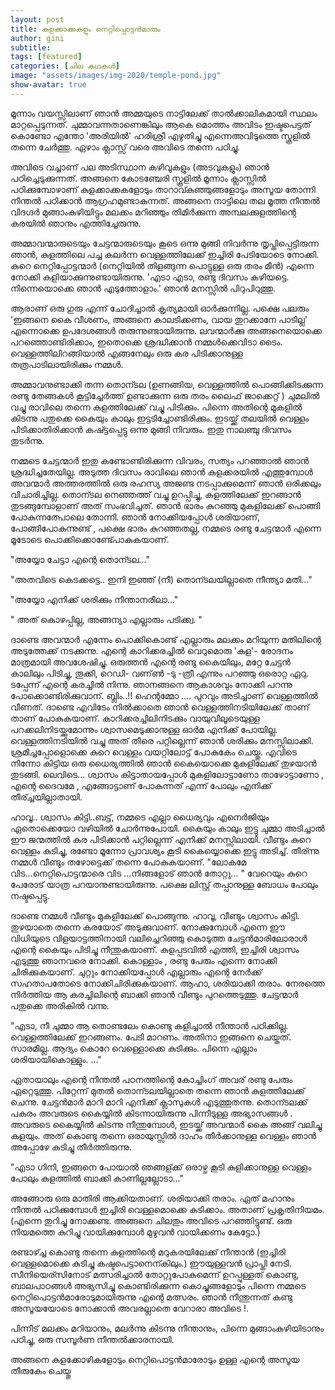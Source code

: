 ```yaml
---
layout: post
title: കുളക്കാക്കകളും നെറ്റിപ്പൊട്ടന്‍മാരും
author: gini
subtitle: 
tags: [featured]
categories: [ചില കഥകള്‍]
image: "assets/images/img-2020/temple-pond.jpg"
show-avatar: true
---
```

മൂന്നാം വയസ്സിലാണ് ഞാന്‍ അമ്മയുടെ നാട്ടിലേക്ക് താല്‍ക്കാലികമായി സ്ഥലം മാറ്റപ്പെടുന്നത്. ചുമ്മാവന്നതാണെങ്കിലും ആകെ മൊത്തം അവിടം ഇഷ്ടപെട്ടത് കൊണ്ടോ എന്തോ 'അരിയില്‍' ഹരിശ്രീ എഴുതിച്ചു എന്നെഅവിടുത്തെ സ്കൂളില്‍ തന്നെ ചേര്‍ത്തു. ഏഴാം ക്ലാസ്സ് വരെ അവിടെ തന്നെ പഠിച്ചു.

അവിടെ വച്ചാണ് പല അടിസ്ഥാന കഴിവുകളും (അടവുകളും) ഞാന്‍ പഠിച്ചെടുക്കുന്നത്. അങ്ങനെ കോടഞ്ചേരി സ്കൂളില്‍ മൂന്നാം ക്ലാസ്സില്‍ പഠിക്കുമ്പോഴാണ് കുളക്കാക്കകളോടും താറാവ്കുഞ്ഞുങ്ങളോടും അസൂയ തോന്നി നീന്തല്‍ പഠിക്കാന്‍ ആഗ്രഹമുണ്ടാകുന്നത്. അങ്ങനെ നാട്ടിലെ തല മൂത്ത നീന്തല്‍ വിദഗ്ദര്‍ മുങ്ങാംകുഴിയിട്ടും മലക്കം മറിഞ്ഞും തിമിര്‍ക്കുന്ന അമ്പലക്കുളത്തിന്റെ കരയില്‍ ഞാനും എത്തിച്ചേരുന്നു.

അമ്മാവന്മാരുടെയും ചേട്ടന്മാരുടെയും കൂടെ ഒന്നു മുങ്ങി നിവര്‍ന്നു തൃപ്തിപ്പെട്ടിരുന്ന ഞാന്‍, കുളത്തിലെ പച്ച കലര്‍ന്ന വെള്ളത്തിലേക്ക് ഇച്ചിരി പേടിയോടെ നോക്കി. കുറെ നെറ്റിപ്പോട്ടന്മാര്‍ (നെറ്റിയില്‍ തിളങ്ങുന്ന പൊട്ടുള്ള ഒരു തരം മീന്‍) എന്നെ നോക്കി കളിയാക്കുന്നുണ്ടായിരുന്നു.
'എടാ എടാ, രണ്ടു ദിവസം കഴിയട്ടെ. നിന്നെയൊക്കെ ഞാന്‍ എടുത്തോളാം.' ഞാന്‍ മനസ്സില്‍ പിറുപിറുത്തു.

ആരാണ് ഒരു ഗുരു എന്ന് ചോദിച്ചാല്‍ കൃത്യമായി ഓര്‍ക്കുന്നില്ല. പക്ഷെ പലരും 'ഇങ്ങനെ കൈ വീശണം, അങ്ങനെ കാലടിക്കണം, വായ തുറക്കാനേ പാടില്ല' എന്നൊക്കെ ഉപദേശങ്ങള്‍ തരുന്നുണ്ടായിരുന്നു. ലവന്മാര്‍ക്കു അങ്ങനെയൊക്കെ പറഞ്ഞൊണ്ടിരിക്കാം, ഇതൊക്കെ ശ്രദ്ധിക്കാന്‍ നമ്മള്‍ക്കെവിടാ ടൈം. വെള്ളത്തിലിറങ്ങിയാല്‍ എങ്ങനേലും ഒരു കര പിടിക്കാനുള്ള തത്രപാടിലായിരിക്കും നമ്മള്‍.

അമ്മാവനുണ്ടാക്കി തന്ന തൊന്ടല (ഉണങ്ങിയ, വെള്ളത്തില്‍ പൊങ്ങിക്കിടക്കുന്ന രണ്ടു തേങ്ങകള്‍ കൂട്ടിച്ചേര്‍ത്ത് ഉണ്ടാക്കുന്ന ഒരു തരം ലൈഫ് ജാക്കെറ്റ്‌ ) ചുമലില്‍ വച്ചു രാവിലെ തന്നെ കുളത്തിലേക്ക് വച്ചു പിടിക്കും. പിന്നെ അതിന്റെ മുകളില്‍ കിടന്നു പതുക്കെ കൈയും കാലും ഇട്ടടിച്ചോണ്ടിരിക്കും. ഇടയ്ക്ക് തലയില്‍ വെള്ളം പിടിക്കാതിരിക്കാന്‍ കഷ്ട്ടപ്പെട്ടു ഒന്നു മുങ്ങി നിവരും. ഇതു നാലഞ്ചു ദിവസം തുടര്‍ന്നു.

നമ്മടെ ചേട്ടന്മാര്‍ ഇതു കണ്ടോണ്ടിരിക്കുന്ന വിവരം, സത്യം പറഞ്ഞാല്‍ ഞാന്‍ ശ്രദ്ധിച്ചതേയില്ല. അടുത്ത ദിവസം രാവിലെ ഞാന്‍ കുളക്കരയില്‍ എത്തുമ്പോള്‍ അവന്മാര്‍ അത്തരത്തില്‍ ഒരു രഹസ്യ അജണ്ട നടപ്പാക്കുമെന്ന് ഞാന്‍ ഒരിക്കലും വിചാരിച്ചില്ല. തൊന്ടല നെഞ്ഞത്ത് വച്ചു ഉറപ്പിച്ചു, കുളത്തിലേക്ക് ഇറങ്ങാന്‍ തുടങ്ങുമ്പോളാണ് അത് സംഭവിച്ചത്. ഞാന്‍ ഭാരം കുറഞ്ഞു മുകളിലേക്ക് പൊങ്ങി പോകുന്നത്പോലെ തോന്നി. ഞാന്‍ നോക്കിയപ്പോള്‍ ശരിയാണ്, പോങ്ങിപോകുന്നുണ്ട് , പക്ഷെ ഭാരം കുറഞ്ഞതല്ല, നമ്മടെ രണ്ടു ചേട്ടന്മാര്‍ എന്നെ മൂടോടെ പൊക്കിക്കൊണ്ട്പോകുകയാണ്.

"അയ്യോ ചേട്ടാ എന്റെ തൊന്ടല..."

"അതവിടെ കെടക്കട്ടെ.. ഇനി ഇഞ്ഞ് (നീ) തൊന്ടലയില്ലാതെ നീന്ത്യാ മതി..."

"അയ്യോ എനിക്ക് ശരിക്കും നീന്താനരീലാ..."

" അത് കൊഴപ്പില്ല, അങ്ങന്യാ എല്ലാരും പടിക്ക്വ. "

ദാണ്ടെ അവന്മാര്‍ എന്നേം പൊക്കികൊണ്ട് എല്ലാരും മലക്കം മറിയുന്ന മതിലിന്റെ അടുത്തേക്ക് നടക്കുന്നു. എന്റെ കാറിക്കരച്ചില്‍ വെറുമൊരു 'കുള'- രോദനം മാത്രമായി അവശേഷിച്ചു. ഒരുത്തന്‍ എന്റെ രണ്ടു കൈയിലും, മറ്റേ ചേട്ടന്‍ കാലിലും പിടിച്ചു, തൂക്കി, റെഡി- വണ്ണ്‍ -ടു -ത്രീ എന്നും പറഞ്ഞു ഒരൊറ്റ ഏറു. ടപ്പേന്ന് എന്റെ കരച്ചില്‍ നിന്നു. ഞാനങ്ങനെ ആകാശവും നോക്കി പറന്നു പോക്കൊണ്ടിരിക്കുവാന്. ബ്ലിം..!! ഹെന്റമ്മോ .... പുറവും അടിച്ചാണ് വെള്ളത്തില്‍ വീണത്‌.
ദാണ്ടെ എവിടേം നില്‍ക്കാതെ ഞാന്‍ വെള്ളത്തിനടിയിലേക്ക്‌ താണ് താണ് പോകുകയാണ്. കാറിക്കരച്ചിലിനിടക്കും വായുവിലൂടെയുള്ള പറക്കലിനിടയ്ക്കുമോന്നും ശ്വാസമെടുക്കാനുള്ള ഓര്‍മ എനിക്ക് പോയില്ല. വെള്ളത്തിനടിയില്‍ വച്ചു അത് തീരെ പറ്റില്ലെന്ന് ഞാന്‍ ശരിക്കും മനസ്സിലാക്കി. ശ്രമിച്ചപ്പോളൊക്കെ കുറെ വെള്ളം വയറ്റിലോട്ട് പോകുകേം ചെയ്തു. എവിടെ നിന്നോ കിട്ടിയ ഒരു ധൈര്യത്തില്‍ ഞാന്‍ കൈയൊക്കെ മുകളിലേക്ക് തുഴയാന്‍ തുടങ്ങി.
ലെവിടെ... ശ്വാസം കിട്ടാതായപ്പോള്‍ മുകളിലോട്ടാണോ താഴോട്ടാണോ , എന്റെ ദൈവമേ , എങ്ങോട്ടാണ് പോകുന്നത് എന്ന് പോലും എനിക്ക് തീര്ച്ചയില്ലാതായി.

ഹാവൂ.. ശ്വാസം കിട്ടി..ബട്ട്‌, നമ്മടെ എല്ലാ ധൈര്യവും എനെര്‍ജിയും ഏതൊക്കെയോ വഴിയില്‍ ചോര്‍ന്നുപോയി. കൈയും കാലും ഇട്ടു ചുമ്മാ അടിച്ചാല്‍ ഈ ജന്മത്തില്‍ കര പിടിക്കാന്‍ പറ്റില്ലെന്ന് എനിക്ക് മനസ്സിലായി. വീണ്ടും കുറെ വെള്ളം കുടിച്ചു, രണ്ടോ മൂന്നോ പ്രാവശ്യം കൂടി കൈയ്യൊക്കെ ഇട്ടു അടിച്ച്. തീര്ന്നു നമ്മള്‍ വീണ്ടും തഴോട്ടെക്ക് തന്നെ പോകുകയാണ്.
"ലോകമേ വിട...നെറ്റിപൊട്ടന്മാരെ വിട ...നിങ്ങളോട് ഞാന്‍ തോറ്റു... " വേറെയും കുറെ പേരോട് യാത്ര പറയാനുണ്ടായിരുന്നു. പക്ഷെ ലിസ്റ്റ് തപ്പാനുള്ള ബോധം പോലും നഷ്ടപ്പെട്ടു.

ദാണ്ടെ നമ്മള്‍ വീണ്ടും മുകളിലേക്ക് പൊങ്ങുന്നു. ഹാവൂ, വീണ്ടും ശ്വാസം കിട്ടി. തുഴയാതെ തന്നെ കരയോട് അടുക്കുവാണ്. നോക്കുമ്പോള്‍ എന്നെ ഈ വിധിയുടെ വിളയാട്ടത്തിനായി വലിച്ചെറിഞ്ഞു കൊടുത്ത ചേട്ടന്‍മാരിലോരാള്‍ എന്റെ കൈയും പിടിച്ചു നീന്തുകയാണ്. കുളപ്പടവില്‍ എത്തി, ഇച്ചിരി ശ്വാസം എടുത്തു ഞാനവരെ നോക്കി. കൊള്ളാം , രണ്ടു പേരും എന്നെ നോക്കി ചിരിക്കുകയാണ്. ചുറ്റും നോക്കിയപ്പോള്‍ എല്ലാരും എന്റെ നേര്‍ക്ക്‌ സഹതാപതോടെ നോക്കിചിരിക്കുകയാണ്.
ആഹാ, ശരിയാക്കി തരാം. നേരത്തെ നിര്‍ത്തിയ ആ കരച്ചിലിന്റെ ബാക്കി ഞാന്‍ വീണ്ടും പുറത്തെടുത്തു. ചേട്ടന്മാര്‍ പതുക്കെ അരികില്‍ വന്നു.

"എടാ, നീ ചുമ്മാ ആ തൊണ്ടലേം കൊണ്ടു കളിച്ചാല്‍ നീന്താന്‍ പഠിക്കില്ല. വെള്ളത്തിലേക്ക്‌ ഇറങ്ങണം. പേടി മാറണം. അതിനാ ഇങ്ങനെ ചെയ്തത്. സാരമില്ല. ആദ്യം കൊറേ വെള്ളൊക്കെ കുടിക്കും. പിന്നെ എല്ലാം ശരിയായികൊള്ളും. ..."

ഏതായാലും എന്റെ നീന്തല്‍ പഠനത്തിന്റെ കോച്ചിംഗ് അവര് രണ്ടു പേരും ഏറ്റെടുത്തു. പിറ്റേന്ന് മുതല്‍ തൊന്ടലയില്ലാതെ തന്നെ ഞാന്‍ കുളത്തിലേക്ക് ചെന്നു. ചേട്ടന്‍മാര്‍ മാറി മാറി എനിക്ക് ക്ലാസുകള്‍ എടുത്തുതന്നു. തൊന്ടലക്ക് പകരം അവരുടെ കൈയ്യില്‍ കിടന്നായിരുന്നു പിന്നീടുള്ള അഭ്യാസങ്ങള്‍ . അവരുടെ കൈയ്യില്‍ കിടന്നു നീന്തുമ്പോള്‍, ഇടയ്ക്ക് അവന്മാര്‍ കൈ അങ്ങ് വലിച്ചു കളയും. അത് കൊണ്ടു തന്നെ ഒരായുസ്സില്‍ ദാഹം തീര്‍ക്കാനുള്ള വെള്ളം ഞാന്‍ അപ്പോഴേ കുടിച്ചു തീര്‍ത്തിരുന്നു.

"എടാ ഗിനി, ഇങ്ങനെ പോയാല്‍ ഞങ്ങള്ക്ക് ഒരാഴ്ച കൂടി കുളിക്കാനുള്ള വെള്ളം പോലും കുളത്തില്‍ ബാക്കി കാണില്ലല്ലോടാ..."

അങ്ങോരു ഒരു മാതിരി ആക്കിയതാണ്. ശരിയാക്കി തരാം. ഏത് മഹാനും നീന്തല്‍ പഠിക്കുമ്പോള്‍ ഇച്ചിരി വെള്ളമൊക്കെ കുടിക്കാം. അതാണ്‌ പ്രകൃതിനിയമം.(എന്നെ തുറിച്ചു നോക്കണ്ട. അങ്ങനെ ചിലതും അവിടെ പറഞ്ഞിട്ടുണ്ട്. ഒരു നിയമത്തെ കുറിച്ചു വായിക്കുമ്പോള്‍ മുഴുവന്‍ വായിക്കണം കേട്ടോ.)

രണ്ടാഴ്ച്ച കൊണ്ടു തന്നെ കുളത്തിന്റെ മറുകരയിലേക്ക് നീന്താന്‍ (ഇച്ചിരി വെള്ളമൊക്കെ കുടിച്ചു കഷ്ടപെട്ടാനെന്കിലും.) ഈയുള്ളവന്‍ പ്രാപ്തി നേടി. സീനിയെര്സിനോട് മത്സരിച്ചാല്‍ തോറ്റുപോകുമെന്ന് ഉറപ്പുള്ളത് കൊണ്ടു, ബാലപാഠങ്ങള്‍ അഭ്യസിച്ചു കൊണ്ടിരിക്കുന്ന കൊച്ചുങ്ങളോടും പിന്നെ നമ്മടെ നെറ്റിപൊട്ടന്‍മാരോടുമായിരുന്നു എന്റെ മത്സരം. ഞാന്‍ നീന്തുന്നത് കണ്ടു അസൂയയോടെ നോക്കാന്‍ അവരല്ലാതെ വേറാരാ അവിടെ !.

പിന്നീട് മലക്കം മറിയാനും, മലര്‍ന്നു കിടന്നു നീന്താനും, പിന്നെ മുങ്ങാംകുഴിയിടാനും പഠിച്ചു, ഒരു സമ്പൂര്‍ണ നീന്തല്‍ക്കാരനായി.

അങ്ങനെ കുളക്കോഴികളോടും നെറ്റിപൊട്ടന്‍മാരോടും ഉള്ള എന്റെ അസൂയ തീരുകേം ചെയ്തു
